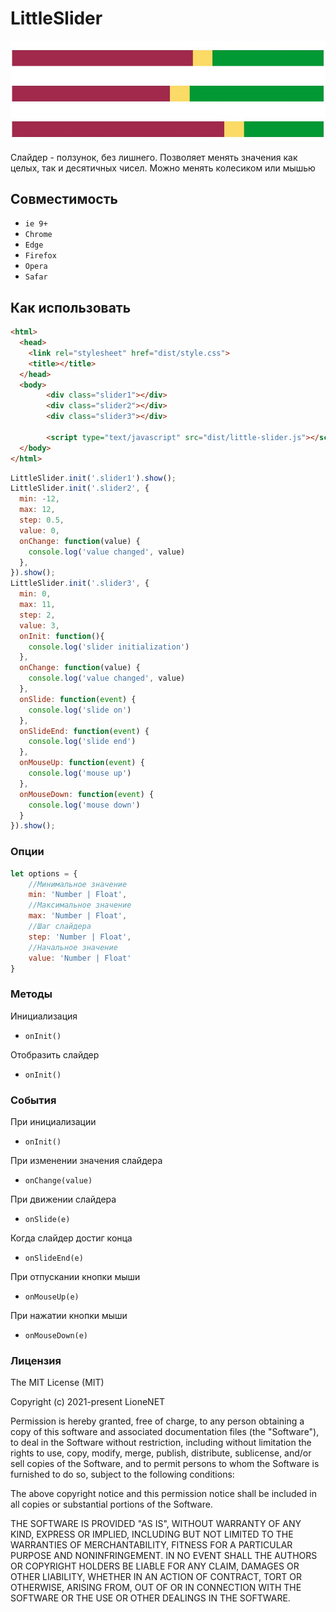 # LittleSlider

![alt text](/assets/1.JPG)

Слайдер - ползунок, без лишнего.
Позволяет менять значения как целых, так и десятичных чисел.
Можно менять колесиком или мышью

## Совместимость

* `ie 9+`
* `Chrome`	
* `Edge`	
* `Firefox`
*	`Opera`	
* `Safar`

## Как использовать

```html
<html>
  <head>
    <link rel="stylesheet" href="dist/style.css">
    <title></title>
  </head>
  <body>
		<div class="slider1"></div>
		<div class="slider2"></div>
		<div class="slider3"></div>

		<script type="text/javascript" src="dist/little-slider.js"></script>
  </body>
</html>
```

```js
LittleSlider.init('.slider1').show();
LittleSlider.init('.slider2', {
  min: -12,
  max: 12,
  step: 0.5,
  value: 0,
  onChange: function(value) {
    console.log('value changed', value)
  },
}).show();
LittleSlider.init('.slider3', {
  min: 0,
  max: 11,
  step: 2,
  value: 3,
  onInit: function(){
    console.log('slider initialization')
  },
  onChange: function(value) {
    console.log('value changed', value)
  },
  onSlide: function(event) {
    console.log('slide on')
  },
  onSlideEnd: function(event) {
    console.log('slide end')
  },
  onMouseUp: function(event) {
    console.log('mouse up')
  },
  onMouseDown: function(event) {
    console.log('mouse down')
  }
}).show();
```

### Опции

```js
let options = {
	//Минимальное значение
	min: 'Number | Float',
	//Максимальное значение
	max: 'Number | Float',
	//Шаг слайдера
	step: 'Number | Float',
	//Начальное значение
	value: 'Number | Float'
}
```

### Методы 

Инициализация
- ``onInit()``

Отобразить слайдер
- ``onInit()``



### События

При инициализации
- ``onInit()``

При изменении значения слайдера
- ``onChange(value)``

При движении слайдера
- ``onSlide(e)``

Когда слайдер достиг конца
- ``onSlideEnd(e)``

При отпускании кнопки мыши
- ``onMouseUp(e)``

При нажатии кнопки мыши
- ``onMouseDown(e)``


### Лицензия

The MIT License (MIT)

Copyright (c) 2021-present LioneNET

Permission is hereby granted, free of charge, to any person obtaining a copy of this software and associated documentation files (the "Software"), to deal in the Software without restriction, including without limitation the rights to use, copy, modify, merge, publish, distribute, sublicense, and/or sell copies of the Software, and to permit persons to whom the Software is furnished to do so, subject to the following conditions:

The above copyright notice and this permission notice shall be included in all copies or substantial portions of the Software.

THE SOFTWARE IS PROVIDED "AS IS", WITHOUT WARRANTY OF ANY KIND, EXPRESS OR IMPLIED, INCLUDING BUT NOT LIMITED TO THE WARRANTIES OF MERCHANTABILITY, FITNESS FOR A PARTICULAR PURPOSE AND NONINFRINGEMENT. IN NO EVENT SHALL THE AUTHORS OR COPYRIGHT HOLDERS BE LIABLE FOR ANY CLAIM, DAMAGES OR OTHER LIABILITY, WHETHER IN AN ACTION OF CONTRACT, TORT OR OTHERWISE, ARISING FROM, OUT OF OR IN CONNECTION WITH THE SOFTWARE OR THE USE OR OTHER DEALINGS IN THE SOFTWARE.